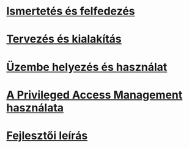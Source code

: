 # [Ismertetés és felfedezés](/understand-explore/microsoft-identity-manager-2016.md)
# [Tervezés és kialakítás](/plan-design/microsoft-identity-manager-2016-supported-platforms.md)
# [Üzembe helyezés és használat](/deploy-use/microsoft-identity-manager-deploy.md)
# [A Privileged Access Management használata](/pam/privileged-identity-management-for-active-directory-domain-services.md)
# [Fejlesztői leírás](/reference/microsoft-identity-manager-2016-developer-reference.md)


<!--HONumber=Jun16_HO3-->


